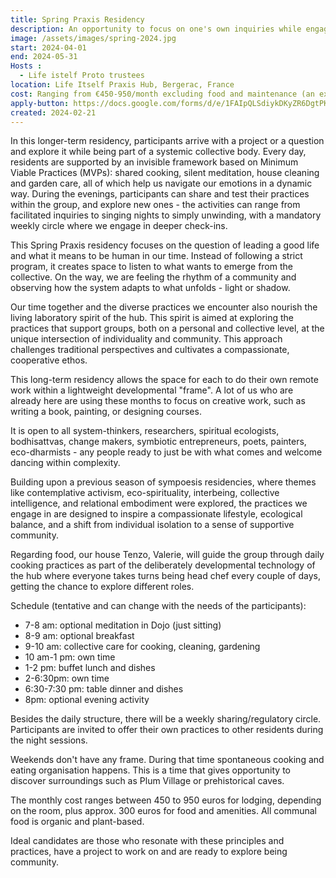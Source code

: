 ```yaml
---
title: Spring Praxis Residency
description: An opportunity to focus on one's own inquiries while engaging in conscious community practices held by a lightweight developmental frame. Running from April through May 2024, participation is open, with stays ranging from two weeks up to the full two months.
image: /assets/images/spring-2024.jpg
start: 2024-04-01
end: 2024-05-31
Hosts :
  - Life istelf Proto trustees 
location: Life Itself Praxis Hub, Bergerac, France
cost: Ranging from €450-950/month excluding food and maintenance (an extra approx. €300 a month)
apply-button: https://docs.google.com/forms/d/e/1FAIpQLSdiykDKyZR6DgtPKeYuNePy9sWc-qkIc4BVfKBRjkFWKvFp-g/viewform
created: 2024-02-21
---
```

In this longer-term residency, participants arrive with a project or a question and explore it while being part of a systemic collective body. Every day, residents are supported by an invisible framework based on Minimum Viable Practices (MVPs): shared cooking, silent meditation, house cleaning and garden care, all of which help us navigate our emotions in a dynamic way. During the evenings, participants can share and test their practices within the group, and explore new ones - the activities can range from facilitated inquiries to singing nights to simply unwinding, with a mandatory weekly circle where we engage in deeper check-ins.

This Spring Praxis residency focuses on the question of leading a good life and what it means to be human in our time. Instead of following a strict program, it creates space to listen to what wants to emerge from the collective. On the way, we are feeling the rhythm of a community and observing how the system adapts to what unfolds - light or shadow.

Our time together and the diverse practices we encounter also nourish the living laboratory spirit of the hub. This spirit is aimed at exploring the practices that support groups, both on a personal and collective level, at the unique intersection of individuality and community. This approach challenges traditional perspectives and cultivates a compassionate, cooperative ethos.

This long-term residency allows the space for each to do their own remote work within a lightweight developmental "frame". A lot of us who are already here are using these months to focus on creative work, such as writing a book, painting, or designing courses.

It is open to all system-thinkers, researchers, spiritual ecologists, bodhisattvas, change makers, symbiotic entrepreneurs, poets, painters, eco-dharmists - any people ready to just be with what comes and welcome dancing within complexity.

Building upon a previous season of sympoesis residencies, where themes like contemplative activism, eco-spirituality, interbeing, collective intelligence, and relational embodiment were explored, the practices we engage in are designed to inspire a compassionate lifestyle, ecological balance, and a shift from individual isolation to a sense of supportive community. 

Regarding food, our house Tenzo, Valerie, will guide the group through daily cooking practices as part of the deliberately developmental technology of the hub where everyone takes turns being head chef every couple of days, getting the chance to explore different roles. 

Schedule (tentative and can change with the needs of the participants):

- 7-8 am: optional meditation in Dojo (just sitting)
- 8-9 am: optional breakfast 
- 9-10 am: collective care for cooking, cleaning, gardening
- 10 am-1 pm: own time
- 1-2 pm: buffet lunch and dishes
- 2-6:30pm: own time
- 6:30-7:30 pm: table dinner and dishes
- 8pm: optional evening activity 

Besides the daily structure, there will be a weekly sharing/regulatory circle. Participants are invited to offer their own practices to other residents during the night sessions.

Weekends don't have any frame. During that time spontaneous cooking and eating organisation happens. This is a time that gives opportunity to discover surroundings such as Plum Village or prehistorical caves. 

The monthly cost ranges between 450 to 950 euros for lodging, depending on the room, plus approx. 300 euros for food and amenities. All communal food is organic and plant-based.

Ideal candidates are those who resonate with these principles and practices, have a project to work on and are ready to explore being community.
